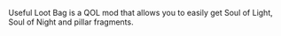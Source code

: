 Useful Loot Bag is a QOL mod that allows you to easily get Soul of Light, Soul of Night and pillar fragments.
